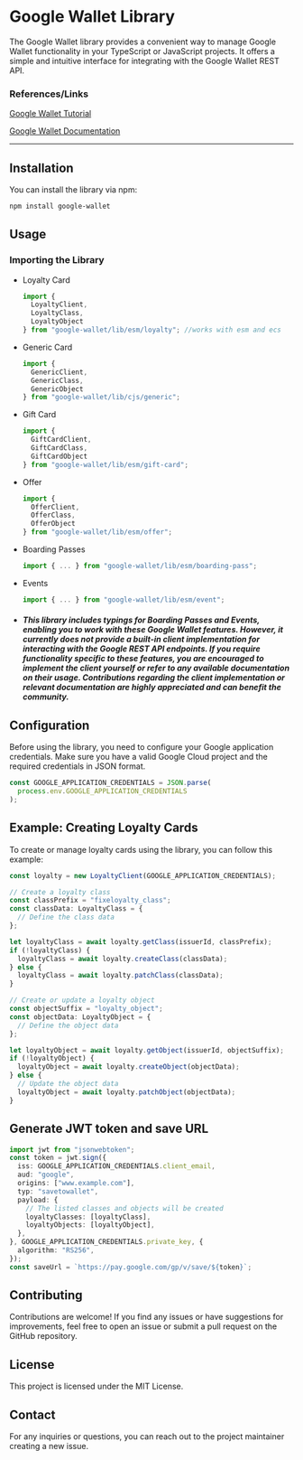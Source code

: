 # Google Wallet Library

The Google Wallet library provides a convenient way to manage Google Wallet functionality in your TypeScript or JavaScript projects. It offers a simple and intuitive interface for integrating with the Google Wallet REST API.

### References/Links
[Google Wallet Tutorial](https://codelabs.developers.google.com/add-to-wallet-web#0)

[Google Wallet Documentation](https://developers.google.com/wallet)

---

## Installation

You can install the library via npm:

```bash
npm install google-wallet
```

## Usage
### Importing the Library

* Loyalty Card
  ```typescript
  import {
    LoyaltyClient,
    LoyaltyClass,
    LoyaltyObject
  } from "google-wallet/lib/esm/loyalty"; //works with esm and ecs
  ```

* Generic Card
  ```typescript
  import {
    GenericClient,
    GenericClass,
    GenericObject
  } from "google-wallet/lib/cjs/generic";
  ```

* Gift Card
  ```typescript
  import {
    GiftCardClient,
    GiftCardClass,
    GiftCardObject
  } from "google-wallet/lib/esm/gift-card";
  ```

* Offer
  ```typescript
  import {
    OfferClient,
    OfferClass,
    OfferObject
  } from "google-wallet/lib/esm/offer";
  ```

* Boarding Passes
  ```typescript
  import { ... } from "google-wallet/lib/esm/boarding-pass";
  ```

* Events
  ```typescript
  import { ... } from "google-wallet/lib/esm/event";
  ```

* ##### This library includes typings for Boarding Passes and Events, enabling you to work with these Google Wallet features. However, it currently does not provide a built-in client implementation for interacting with the Google REST API endpoints. If you require functionality specific to these features, you are encouraged to implement the client yourself or refer to any available documentation on their usage. Contributions regarding the client implementation or relevant documentation are highly appreciated and can benefit the community.

## Configuration
Before using the library, you need to configure your Google application credentials. Make sure you have a valid Google Cloud project and the required credentials in JSON format.

```typescript
const GOOGLE_APPLICATION_CREDENTIALS = JSON.parse(
  process.env.GOOGLE_APPLICATION_CREDENTIALS
);
```

## Example: Creating Loyalty Cards
To create or manage loyalty cards using the library, you can follow this example:

```typescript
const loyalty = new LoyaltyClient(GOOGLE_APPLICATION_CREDENTIALS);

// Create a loyalty class
const classPrefix = "fixeloyalty_class";
const classData: LoyaltyClass = {
  // Define the class data
};

let loyaltyClass = await loyalty.getClass(issuerId, classPrefix);
if (!loyaltyClass) {
  loyaltyClass = await loyalty.createClass(classData);
} else {
  loyaltyClass = await loyalty.patchClass(classData);
}

// Create or update a loyalty object
const objectSuffix = "loyalty_object";
const objectData: LoyaltyObject = {
  // Define the object data
};

let loyaltyObject = await loyalty.getObject(issuerId, objectSuffix);
if (!loyaltyObject) {
  loyaltyObject = await loyalty.createObject(objectData);
} else {
  // Update the object data
  loyaltyObject = await loyalty.patchObject(objectData);
}
```

## Generate JWT token and save URL
```typescript
import jwt from "jsonwebtoken";
const token = jwt.sign({
  iss: GOOGLE_APPLICATION_CREDENTIALS.client_email,
  aud: "google",
  origins: ["www.example.com"],
  typ: "savetowallet",
  payload: {
    // The listed classes and objects will be created
    loyaltyClasses: [loyaltyClass],
    loyaltyObjects: [loyaltyObject],
  },
}, GOOGLE_APPLICATION_CREDENTIALS.private_key, {
  algorithm: "RS256",
});
const saveUrl = `https://pay.google.com/gp/v/save/${token}`;
```


## Contributing
Contributions are welcome! If you find any issues or have suggestions for improvements, feel free to open an issue or submit a pull request on the GitHub repository.

## License
This project is licensed under the MIT License.

## Contact
For any inquiries or questions, you can reach out to the project maintainer creating a new issue.
